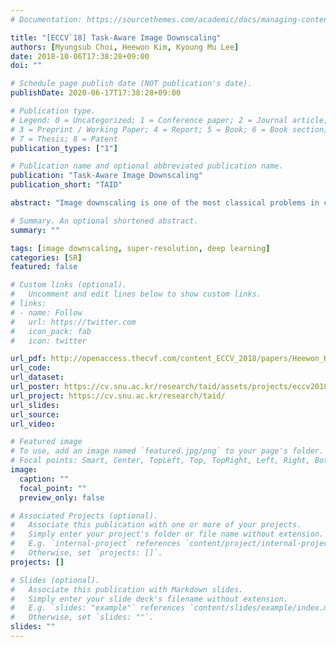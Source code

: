 ```yaml
---
# Documentation: https://sourcethemes.com/academic/docs/managing-content/

title: "[ECCV`18] Task-Aware Image Downscaling"
authors: [Myungsub Choi, Heewon Kim, Kyoung Mu Lee]
date: 2018-10-06T17:38:28+09:00
doi: ""

# Schedule page publish date (NOT publication's date).
publishDate: 2020-06-17T17:38:28+09:00

# Publication type.
# Legend: 0 = Uncategorized; 1 = Conference paper; 2 = Journal article;
# 3 = Preprint / Working Paper; 4 = Report; 5 = Book; 6 = Book section;
# 7 = Thesis; 8 = Patent
publication_types: ["1"]

# Publication name and optional abbreviated publication name.
publication: "Task-Aware Image Downscaling"
publication_short: "TAID"

abstract: "Image downscaling is one of the most classical problems in computer vision that aims to preserve the visual appearance of the original image when it is resized to a smaller scale. Upscaling a small image back to its original size is a difficult and ill-posed problem due to information loss that arises in the downscaling process. In this paper, we present a novel technique called task-aware image downscaling to support an upscaling task. We propose an auto-encoder-based framework that enables joint learning of the downscaling network and the upscaling network to maximize the restoration performance. Our framework is efficient, and it can be generalized to handle an arbitrary image resizing operation. Experimental results show that our task-aware downscaled images greatly improve the performance of the existing state-of-the-art super-resolution methods. In addition, realistic images can be recovered by recursively applying our scaling model up to an extreme scaling factor of x128. We also validate our model’s generalization capability by applying it to the task of image colorization."

# Summary. An optional shortened abstract.
summary: ""

tags: [image downscaling, super-resolution, deep learning]
categories: [SR]
featured: false

# Custom links (optional).
#   Uncomment and edit lines below to show custom links.
# links:
# - name: Follow
#   url: https://twitter.com
#   icon_pack: fab
#   icon: twitter

url_pdf: http://openaccess.thecvf.com/content_ECCV_2018/papers/Heewon_Kim_Task-Aware_Image_Downscaling_ECCV_2018_paper.pdf
url_code:
url_dataset:
url_poster: https://cv.snu.ac.kr/research/taid/assets/projects/eccv2018_poster_taid.pdf
url_project: https://cv.snu.ac.kr/research/taid/
url_slides:
url_source:
url_video:

# Featured image
# To use, add an image named `featured.jpg/png` to your page's folder. 
# Focal points: Smart, Center, TopLeft, Top, TopRight, Left, Right, BottomLeft, Bottom, BottomRight.
image:
  caption: ""
  focal_point: ""
  preview_only: false

# Associated Projects (optional).
#   Associate this publication with one or more of your projects.
#   Simply enter your project's folder or file name without extension.
#   E.g. `internal-project` references `content/project/internal-project/index.md`.
#   Otherwise, set `projects: []`.
projects: []

# Slides (optional).
#   Associate this publication with Markdown slides.
#   Simply enter your slide deck's filename without extension.
#   E.g. `slides: "example"` references `content/slides/example/index.md`.
#   Otherwise, set `slides: ""`.
slides: ""
---
```

